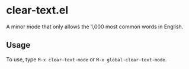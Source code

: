 # clear-text.el

A minor mode that only allows the 1,000 most common words in English.

## Usage

To use, type `M-x clear-text-mode` or `M-x global-clear-text-mode`.
